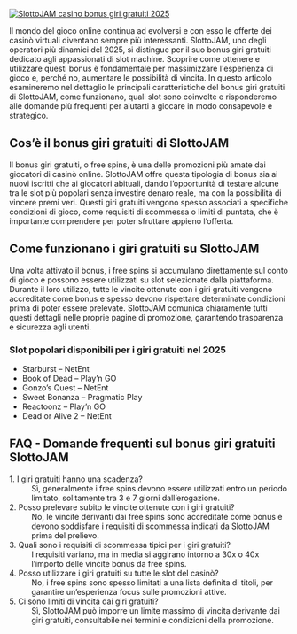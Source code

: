 [![SlottoJAM casino bonus giri gratuiti 2025](https://123-caf.pages.dev/gitsignup.png)](https://vrmoo.ru/Bt82HjjY)

<div>   <p>Il mondo del gioco online continua ad evolversi e con esso le offerte dei casinò virtuali diventano sempre più interessanti. SlottoJAM, uno degli operatori più dinamici del 2025, si distingue per il suo bonus giri gratuiti dedicato agli appassionati di slot machine. Scoprire come ottenere e utilizzare questi bonus è fondamentale per massimizzare l'esperienza di gioco e, perché no, aumentare le possibilità di vincita. In questo articolo esamineremo nel dettaglio le principali caratteristiche del bonus giri gratuiti di SlottoJAM, come funzionano, quali slot sono coinvolte e risponderemo alle domande più frequenti per aiutarti a giocare in modo consapevole e strategico.</p>  <h2>Cos’è il bonus giri gratuiti di SlottoJAM</h2>   <p>Il bonus giri gratuiti, o free spins, è una delle promozioni più amate dai giocatori di casinò online. SlottoJAM offre questa tipologia di bonus sia ai nuovi iscritti che ai giocatori abituali, dando l’opportunità di testare alcune tra le slot più popolari senza investire denaro reale, ma con la possibilità di vincere premi veri. Questi giri gratuiti vengono spesso associati a specifiche condizioni di gioco, come requisiti di scommessa o limiti di puntata, che è importante comprendere per poter sfruttare appieno l’offerta.</p>  <h2>Come funzionano i giri gratuiti su SlottoJAM</h2>   <p>Una volta attivato il bonus, i free spins si accumulano direttamente sul conto di gioco e possono essere utilizzati su slot selezionate dalla piattaforma. Durante il loro utilizzo, tutte le vincite ottenute con i giri gratuiti vengono accreditate come bonus e spesso devono rispettare determinate condizioni prima di poter essere prelevate. SlottoJAM comunica chiaramente tutti questi dettagli nelle proprie pagine di promozione, garantendo trasparenza e sicurezza agli utenti.</p>  <h3>Slot popolari disponibili per i giri gratuiti nel 2025</h3>   <ul>     <li>Starburst – NetEnt</li>     <li>Book of Dead – Play’n GO</li>     <li>Gonzo’s Quest – NetEnt</li>     <li>Sweet Bonanza – Pragmatic Play</li>     <li>Reactoonz – Play’n GO</li>     <li>Dead or Alive 2 – NetEnt</li>   </ul>  <h2>FAQ - Domande frequenti sul bonus giri gratuiti SlottoJAM</h2>   <dl>     <dt>1. I giri gratuiti hanno una scadenza?</dt>     <dd>Sì, generalmente i free spins devono essere utilizzati entro un periodo limitato, solitamente tra 3 e 7 giorni dall’erogazione.</dd>      <dt>2. Posso prelevare subito le vincite ottenute con i giri gratuiti?</dt>     <dd>No, le vincite derivanti dai free spins sono accreditate come bonus e devono soddisfare i requisiti di scommessa indicati da SlottoJAM prima del prelievo.</dd>      <dt>3. Quali sono i requisiti di scommessa tipici per i giri gratuiti?</dt>     <dd>I requisiti variano, ma in media si aggirano intorno a 30x o 40x l’importo delle vincite bonus da free spins.</dd>      <dt>4. Posso utilizzare i giri gratuiti su tutte le slot del casinò?</dt>     <dd>No, i free spins sono spesso limitati a una lista definita di titoli, per garantire un’esperienza focus sulle promozioni attive.</dd>      <dt>5. Ci sono limiti di vincita dai giri gratuiti?</dt>     <dd>Sì, SlottoJAM può imporre un limite massimo di vincita derivante dai giri gratuiti, consultabile nei termini e condizioni della promozione.</dd>   </dl>   </div>